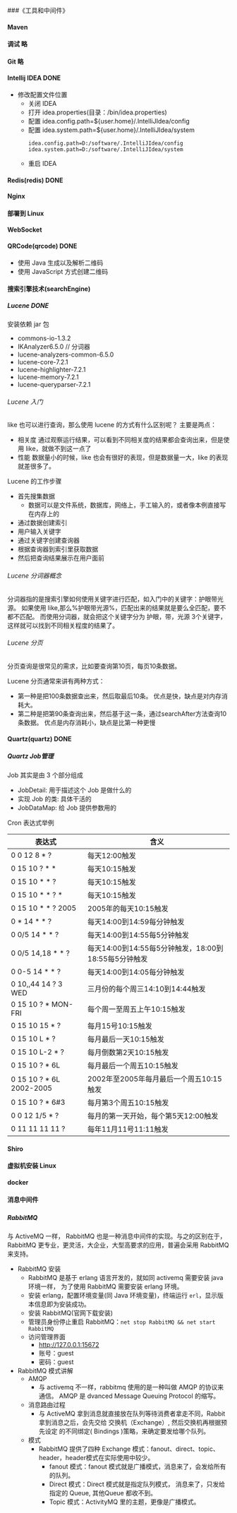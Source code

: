 ###《工具和中间件》
#### Maven

#### 调试 略

#### Git 略

#### Intellij IDEA DONE
- 修改配置文件位置
    - 关闭 IDEA
    - 打开 idea.properties(目录：/bin/idea.properties)
    - 配置 idea.config.path=${user.home}/.IntelliJIdea/config
    - 配置 idea.system.path=${user.home}/.IntelliJIdea/system
        ```
        idea.config.path=D:/software/.IntelliJIdea/config
        idea.system.path=D:/software/.IntelliJIdea/system
        ```
    - 重启 IDEA
    
#### Redis(redis) DONE

#### Nginx

#### 部署到 Linux

#### WebSocket

#### QRCode(qrcode) DONE
* 使用 Java 生成以及解析二维码
* 使用 JavaScript 方式创建二维码

#### 搜索引擎技术(searchEngine)

##### Lucene DONE
安装依赖 jar 包
- commons-io-1.3.2
- IKAnalyzer6.5.0 // 分词器
- lucene-analyzers-common-6.5.0
- lucene-core-7.2.1
- lucene-highlighter-7.2.1
- lucene-memory-7.2.1
- lucene-queryparser-7.2.1

###### Lucene 入门
like 也可以进行查询，那么使用 lucene 的方式有什么区别呢？ 主要是两点：
- 相关度
通过观察运行结果，可以看到不同相关度的结果都会查询出来，但是使用 like，就做不到这一点了
- 性能
数据量小的时候，like 也会有很好的表现，但是数据量一大，like 的表现就差很多了。

Lucene 的工作步骤
- 首先搜集数据
    - 数据可以是文件系统，数据库，网络上，手工输入的，或者像本例直接写在内存上的
- 通过数据创建索引
- 用户输入关键字
- 通过关键字创建查询器
- 根据查询器到索引里获取数据
- 然后把查询结果展示在用户面前

###### Lucene 分词器概念
分词器指的是搜索引擎如何使用关键字进行匹配，如入门中的关键字：护眼带光源。 如果使用 like,那么%护眼带光源%，匹配出来的结果就是要么全匹配，要不都不匹配。
而使用分词器，就会把这个关键字分为 护眼，带，光源 3个关键字，这样就可以找到不同相关程度的结果了。

###### Lucene 分页
分页查询是很常见的需求，比如要查询第10页，每页10条数据。

Lucene 分页通常来讲有两种方式：
- 第一种是把100条数据查出来，然后取最后10条。 优点是快，缺点是对内存消耗大。
- 第二种是把第90条查询出来，然后基于这一条，通过searchAfter方法查询10条数据。 优点是内存消耗小，缺点是比第一种更慢


#### Quartz(quartz) DONE

##### Quartz Job管理
Job 其实是由 3 个部分组成
- JobDetail: 用于描述这个 Job 是做什么的
- 实现 Job 的类: 具体干活的
- JobDataMap: 给 Job 提供参数用的

Cron 表达式举例

|表达式|含义|
| ---- | ---- |
|0 0 12 8 * ?|每天12:00触发|
|0 15 10 ? * *|每天10:15触发|
|0 15 10 * * ?|每天10:15触发|
|0 15 10 * * ? *|每天10:15触发|
|0 15 10 * * ? 2005|2005年的每天10:15触发|
|0 * 14 * * ?|每天14:00到14:59每分钟触发|
|0 0/5 14 * * ?|每天14:00到14:55每5分钟触发|
|0 0/5 14,18 * * ?|每天14:00到14:55每5分钟触发，18:00到18:55每5分钟触发|
|0 0-5 14 * * ?|每天14:00到14:05每分钟触发|
|0 10,,44 14 ? 3 WED|三月份的每个周三14:10到14:44触发|
|0 15 10 ? * MON-FRI|每个周一至周五上午10:15触发|
|0 15 10 15 * ?|每月15号10:15触发|
|0 15 10 L * ?|每月最后一天10:15触发|
|0 15 10 L-2 * ?|每月倒数第2天10:15触发|
|0 15 10 ? * 6L|每月最后一个周五10:15触发|
|0 15 10 ? * 6L 2002-2005|2002年至2005年每月最后一个周五10:15触发|
|0 15 10 ? * 6#3|每月第3个周五10:15触发|
|0 0 12 1/5 * ?|每月的第一天开始，每个第5天12:00触发|
|0 11 11 11 11 ?|每年11月11号11:11触发|

#### Shiro

#### 虚拟机安装 Linux

#### docker

#### 消息中间件

#####

##### RabbitMQ
与 ActiveMQ 一样， RabbitMQ 也是一种消息中间件的实现。与之的区别在于，RabbitMQ 更专业，更灵活，大企业，大型高要求的应用，普遍会采用
RabbitMQ 来支持。
- RabbitMQ 安装
    - RabbitMQ 是基于 erlang 语言开发的，就如同 activemq 需要安装 java 环境一样， 为了使用 RabbitMQ 需要安装 erlang 环境。
    - 安装 erlang，配置环境变量(同 Java 环境变量)，终端运行 `erl`，显示版本信息即为安装成功。
    - 安装 RabbitMQ(官网下载安装)
    - 管理员身份停止重启 RabbitMQ：`net stop RabbitMQ && net start RabbitMQ`
    - 访问管理界面
        - http://127.0.0.1:15672
        - 账号：guest
        - 密码：guest
- RabbitMQ 模式讲解
    - AMQP
        - 与 activemq 不一样，rabbitmq 使用的是一种叫做 AMQP 的协议来通信。 AMQP 是 dvanced Message Queuing Protocol 的缩写。
    - 消息路由过程
        - 与 ActiveMQ 拿到消息就直接放在队列等待消费者拿走不同，Rabbit 拿到消息之后，会先交给 交换机（Exchange）, 然后交换机再根据预先设定
        的不同绑定( Bindings )策略，来确定要发给哪个队列。
    - 模式
        - RabbitMQ 提供了四种 Exchange 模式：fanout、direct、topic、header，header模式在实际使用中较少。
            - fanout 模式：fanout 模式就是广播模式，消息来了，会发给所有的队列。
            - Direct 模式：Direct 模式就是指定队列模式， 消息来了，只发给指定的 Queue, 其他Queue 都收不到。
            - Topic 模式：ActivityMQ 里的主题，更像是广播模式。